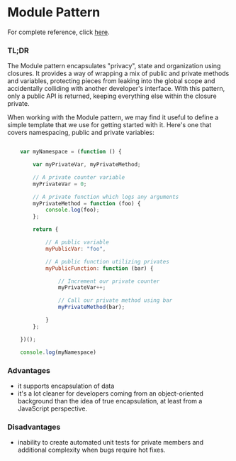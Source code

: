# Module Pattern

For complete reference, click [here](http://addyosmani.com/resources/essentialjsdesignpatterns/book/#modulepatternjavascript).

### TL;DR

The Module pattern encapsulates "privacy", state and organization using closures. It provides a way of wrapping a mix of public and private methods and variables, protecting pieces from leaking into the global scope and accidentally colliding with another developer's interface. With this pattern, only a public API is returned, keeping everything else within the closure private.

When working with the Module pattern, we may find it useful to define a simple template that we use for getting started with it. Here's one that covers namespacing, public and private variables:

```javascript

    var myNamespace = (function () {

        var myPrivateVar, myPrivateMethod;

        // A private counter variable
        myPrivateVar = 0;

        // A private function which logs any arguments
        myPrivateMethod = function (foo) {
            console.log(foo);
        };

        return {

            // A public variable
            myPublicVar: "foo",

            // A public function utilizing privates
            myPublicFunction: function (bar) {

                // Increment our private counter
                myPrivateVar++;

                // Call our private method using bar
                myPrivateMethod(bar);

            }
        };

    })();

    console.log(myNamespace)

```

### Advantages
- it supports encapsulation of data
- it's a lot cleaner for developers coming from an object-oriented background than the idea of true encapsulation, at least from a JavaScript perspective.

### Disadvantages
- inability to create automated unit tests for private members and additional complexity when bugs require hot fixes.
